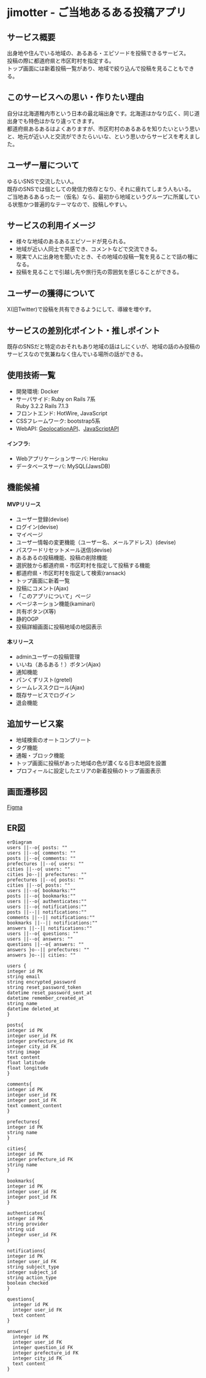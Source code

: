 # jimotter - ご当地あるある投稿アプリ

## サービス概要
出身地や住んでいる地域の、あるある・エピソードを投稿できるサービス。<br>
投稿の際に都道府県と市区町村を指定する。<br>
トップ画面には新着投稿一覧があり、地域で絞り込んで投稿を見ることもできる。<br>

## このサービスへの思い・作りたい理由
自分は北海道稚内市という日本の最北端出身です。北海道はかなり広く、同じ道出身でも特色はかなり違ってきます。<br>
都道府県あるあるはよくありますが、市区町村のあるあるを知りたいという思いと、地元が近い人と交流ができたらいいな、という思いからサービスを考えました。

## ユーザー層について
ゆるいSNSで交流したい人。<br>
既存のSNSでは個としての発信力依存となり、それに疲れてしまう人もいる。<br>
ご当地あるあるったー（仮名）なら、最初から地域というグループに所属している状態かつ普遍的なテーマなので、投稿しやすい。

## サービスの利用イメージ
- 様々な地域のあるあるエピソードが見られる。
- 地域が近い人同士で共感でき、コメントなどで交流できる。
- 現実で人に出身地を聞いたとき、その地域の投稿一覧を見ることで話の種になる。
- 投稿を見ることで引越し先や旅行先の雰囲気を感じることができる。

## ユーザーの獲得について
X(旧Twitter)で投稿を共有できるようにして、導線を増やす。
## サービスの差別化ポイント・推しポイント
既存のSNSだと特定のおそれもあり地域の話はしにくいが、地域の話のみ投稿のサービスなので気兼ねなく住んでいる場所の話ができる。
## 使用技術一覧
- 開発環境: Docker
- サーバサイド: Ruby on Rails 7系
<br>Ruby 3.2.2 Rails 7.1.3
- フロントエンド: HotWire, JavaScript
- CSSフレームワーク: bootstrap5系
- WebAPI: [GeolocationAPI](https://developers.google.com/maps/documentation/geolocation/overview?hl=ja)、[JavaScriptAPI](https://developers.google.com/maps/documentation/javascript?hl=ja)
#### インフラ:
- Webアプリケーションサーバ: Heroku
- データベースサーバ: MySQL(JawsDB)

## 機能候補
#### MVPリリース
- ユーザー登録(devise)
- ログイン(devise)
- マイページ
- ユーザー情報の変更機能（ユーザー名、メールアドレス）(devise)
- パスワードリセットメール送信(devise)
- あるあるの投稿機能、投稿の削除機能
- 選択肢から都道府県・市区町村を指定して投稿する機能
- 都道府県・市区町村を指定して検索(ransack)
- トップ画面に新着一覧
- 投稿にコメント(Ajax)
- 「このアプリについて」ページ
- ページネーション機能(kaminari)
- 共有ボタン(X等)
- 静的OGP
- 投稿詳細画面に投稿地域の地図表示
#### 本リリース
- adminユーザーの投稿管理
- いいね（あるある！）ボタン(Ajax)
- 通知機能
- パンくずリスト(gretel)
- シームレススクロール(Ajax)
- 既存サービスでログイン
- 退会機能

## 追加サービス案
- 地域検索のオートコンプリート
- タグ機能
- 通報・ブロック機能
- トップ画面に投稿があった地域の色が濃くなる日本地図を設置
- プロフィールに設定したエリアの新着投稿のトップ画面表示

## 画面遷移図
[Figma](https://www.figma.com/file/C6nwG8Amj8UWj3kLeZvxkx/%E7%94%BB%E9%9D%A2%E9%81%B7%E7%A7%BB%E5%9B%B3?type=design&node-id=0%3A1&mode=design&t=Ohwb7qEoPWtmLxvC-1)

## ER図
```mermaid
erDiagram
users ||--o{ posts: ""
users ||--o{ comments: ""
posts ||--o{ comments: ""
prefectures ||--o{ users: ""
cities ||--o{ users: ""
cities }o--|| prefectures: ""
prefectures ||--o{ posts: ""
cities ||--o{ posts: ""
users ||--o{ bookmarks:""
posts ||--o{ bookmarks:""
users ||--o{ authenticates:""
users ||--o{ notifications:""
posts ||--|| notifications:""
comments ||--|| notifications:""
bookmarks ||--|| notifications:""
answers ||--|| notifications:""
users ||--o{ questions: ""
users ||--o{ answers: ""
questions ||--o{ answers: ""
answers }o--|| prefectures: ""
answers }o--|| cities: ""

users {
integer id PK
string email
string encrypted_password
string reset_password_token
datetime reset_password_sent_at
datetime remember_created_at
string name
datetime deleted_at
}

posts{
integer id PK
integer user_id FK
integer prefecture_id FK
integer city_id FK
string image
text content
float latitude
float longitude
}

comments{
integer id PK
integer user_id FK
integer post_id FK
text comment_content
}

prefectures{
integer id PK
string name
}

cities{
integer id PK
integer prefecture_id FK
string name
}

bookmarks{
integer id PK
integer user_id FK
integer post_id FK
}

authenticates{
integer id PK
string provider
string uid
integer user_id FK
}

notifications{
integer id PK
integer user_id FK
string subject_type
integer subject_id
string action_type
boolean checked
}

questions{
  integer id PK
  integer user_id FK
  text content
}

answers{
  integer id PK
  integer user_id FK
  integer question_id FK
  integer prefecture_id FK
  integer city_id FK
  text content
}
```
